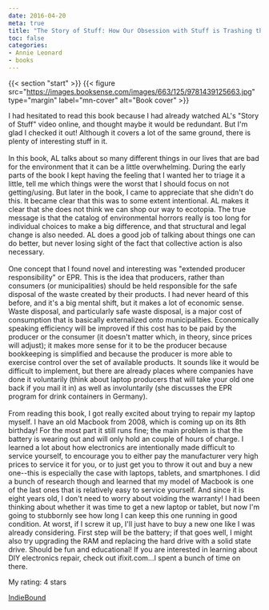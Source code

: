 ```yaml
---
date: 2016-04-20
meta: true
title: "The Story of Stuff: How Our Obsession with Stuff is Trashing the Planet, Our Communities, and our Health—and a Vision for Change"
toc: false
categories:
- Annie Leonard
- books
---
```


{{< section "start" >}}
{{< figure src="https://images.booksense.com/images/663/125/9781439125663.jpg" type="margin" label="mn-cover" alt="Book cover" >}}

I had hesitated to read this book because I had already watched AL's "Story of Stuff" video online, and thought maybe it would be redundant. But I'm glad I checked it out! Although it covers a lot of the same ground, there is plenty of interesting stuff in it.<br /><br />In this book, AL talks about so many different things in our lives that are bad for the environment that it can be a little overwhelming. During the early parts of the book I kept having the feeling that I wanted her to triage it a little, tell me which things were the worst that I should focus on not getting/using. But later in the book, I came to appreciate that she didn't do this. It became clear that this was to some extent intentional. AL makes it clear that she does not think we can shop our way to ecotopia. The true message is that the catalog of environmental horrors really is too long for individual choices to make a big difference, and that structural and legal change is also needed. AL does a good job of talking about things one can do better, but never losing sight of the fact that collective action is also necessary.<br /><br />One concept that I found novel and interesting was "extended producer responsibility" or EPR. This is the idea that producers, rather than consumers (or municipalities) should be held responsible for the safe disposal of the waste created by their products. I had never heard of this before, and it's a big mental shift, but it makes a lot of economic sense. Waste disposal, and particularly safe waste disposal, is a major cost of consumption that is basically externalized onto municipalities. Economically speaking efficiency will be improved if this cost has to be paid by the producer or the consumer (it doesn't matter which, in theory, since prices will adjust); it makes more sense for it to be the producer because bookkeeping is simplified and because the producer is more able to exercise control over the set of available products. It sounds like it would be difficult to implement, but there are already places where companies have done it voluntarily (think about laptop producers that will take your old one back if you mail it in) as well as involuntarily (she discusses the EPR program for drink containers in Germany). <br /><br />From reading this book, I got really excited about trying to repair my laptop myself. I have an old Macbook from 2008, which is coming up on its 8th birthday! For the most part it still runs fine; the main problem is that the battery is wearing out and will only hold an couple of hours of charge. I learned a lot about how electronics are intentionally made difficult to service yourself, to encourage you to either pay the manufacturer very high prices to service it for you, or to just get you to throw it out and buy a new one--this is especially the case with laptops, tablets, and smartphones. I did a bunch of research though and learned that my model of Macbook is one of the last ones that is relatively easy to service yourself. And since it is eight years old, I don't need to worry about voiding the warranty! I had been thinking about whether it was time to get a new laptop or tablet, but now I'm going to stubbornly see how long I can keep this one running in good condition. At worst, if I screw it up, I'll just have to buy a new one like I was already considering. First step will be the battery; if that goes well, I might also try upgrading the RAM and replacing the hard drive with a solid state drive. Should be fun and educational! If you are interested in learning about DIY electronics repair, check out ifixit.com...I spent a bunch of time on there.

My rating: 4 stars  

[IndieBound](https://www.indiebound.org/book/9781439125663)
